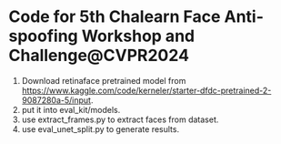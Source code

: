 # Code for 5th Chalearn Face Anti-spoofing Workshop and Challenge@CVPR2024
1. Download retinaface pretrained model from https://www.kaggle.com/code/kerneler/starter-dfdc-pretrained-2-9087280a-5/input.
2. put it into eval_kit/models.
3. use extract_frames.py to extract faces from dataset.
4. use eval_unet_split.py to generate results.
